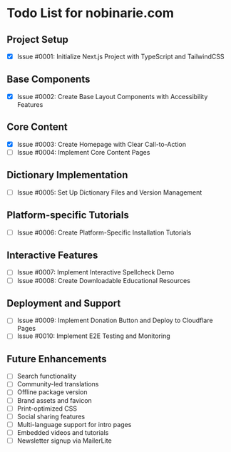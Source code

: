 # Todo List for nobinarie.com

## Project Setup
- [x] Issue #0001: Initialize Next.js Project with TypeScript and TailwindCSS

## Base Components
- [x] Issue #0002: Create Base Layout Components with Accessibility Features

## Core Content
- [x] Issue #0003: Create Homepage with Clear Call-to-Action
- [ ] Issue #0004: Implement Core Content Pages

## Dictionary Implementation
- [ ] Issue #0005: Set Up Dictionary Files and Version Management

## Platform-specific Tutorials
- [ ] Issue #0006: Create Platform-Specific Installation Tutorials

## Interactive Features
- [ ] Issue #0007: Implement Interactive Spellcheck Demo
- [ ] Issue #0008: Create Downloadable Educational Resources

## Deployment and Support
- [ ] Issue #0009: Implement Donation Button and Deploy to Cloudflare Pages
- [ ] Issue #0010: Implement E2E Testing and Monitoring

## Future Enhancements
- [ ] Search functionality
- [ ] Community-led translations
- [ ] Offline package version
- [ ] Brand assets and favicon
- [ ] Print-optimized CSS
- [ ] Social sharing features
- [ ] Multi-language support for intro pages
- [ ] Embedded videos and tutorials
- [ ] Newsletter signup via MailerLite